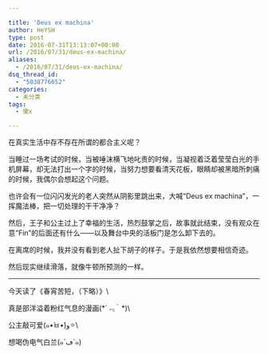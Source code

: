 ```yaml
---

title: 'Deus ex machina'
author: HeYSH
type: post
date: 2016-07-31T13:13:07+00:00
url: /2016/07/31/deus-ex-machina/
aliases:
  - /2016/07/31/deus-ex-machina/
dsq_thread_id:
  - "5038776652"
categories:
  - 未分类
tags:
  - 傻x

---
```

在真实生活中存不存在所谓的都合主义呢？

当睡过一场考试的时候，当被唾沫横飞地叱责的时候，当凝视着泛着莹莹白光的手机屏幕，却无法打出一个字的时候，当努力想要看清天花板，眼睛却被黑暗所刺痛的时候，我偶尔会想起这个问题。

也许会有一位闪闪发光的老人突然从阴影里跳出来，大喊“Deus ex machina”，一挥魔法棒，把一切处理的干干净净？

然后，王子和公主过上了幸福的生活，热烈鼓掌之后，故事就此结束，没有观众在意“Fin”的后面还有什么——以及舞台中央的活板门是怎么卸下去的。

在离席的时候，我并没有看到老人扯下胡子的样子。于是我依然想要相信奇迹。

然后现实继续滑落，就像牛顿所预测的一样。

-----------

今天读了《春宵苦短，（下略）》\

真是部洋溢着粉红气息的漫画(\*´﹃｀\*)\

公主敲可爱(๑•̀ㅂ•́)و✧\

想喝伪电气白兰(๑´ڡ\`๑)



 

